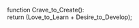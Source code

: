 function Crave_to_Create():<br>
	return (Love_to_Learn + Desire_to_Develop);
<!---
👋 Hi, I’m @iamRithick
- 👀 I’m interested in ...
- 🌱 I’m currently learning ...
- 💞️ I’m looking to collaborate on ...
- 📫 How to reach me ...
--->


<!---
iamRithick/iamRithick is a ✨ special ✨ repository because its `README.md` (this file) appears on your GitHub profile.
You can click the Preview link to take a look at your changes.
--->
